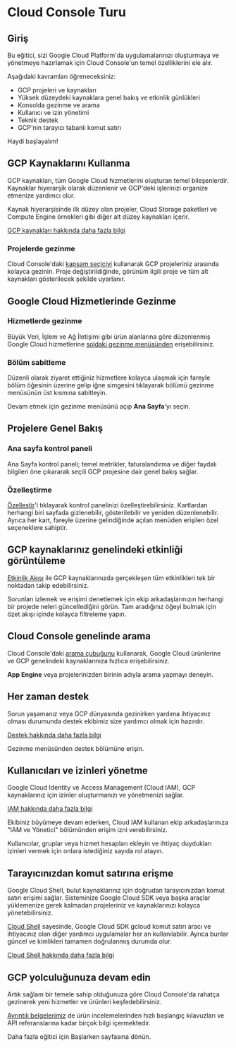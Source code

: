 # Cloud Console Turu

<walkthrough-tutorial-duration duration="5"></walkthrough-tutorial-duration>

## Giriş

Bu eğitici, sizi Google Cloud Platform'da uygulamalarınızı oluşturmaya ve yönetmeye hazırlamak için Cloud Console'un temel özelliklerini ele alır.

Aşağıdaki kavramları öğreneceksiniz:

  *  GCP projeleri ve kaynakları
  *  Yüksek düzeydeki kaynaklara genel bakış ve etkinlik günlükleri
  *  Konsolda gezinme ve arama
  *  Kullanıcı ve izin yönetimi
  *  Teknik destek
  *  GCP'nin tarayıcı tabanlı komut satırı

Haydi başlayalım!

## GCP Kaynaklarını Kullanma

GCP kaynakları, tüm Google Cloud hizmetlerini oluşturan temel bileşenlerdir. Kaynaklar hiyerarşik olarak düzenlenir ve GCP'deki işlerinizi organize etmenize yardımcı olur.

Kaynak hiyerarşisinde ilk düzey olan projeler, Cloud Storage paketleri ve Compute Engine örnekleri gibi diğer alt düzey kaynakları içerir.

[GCP kaynakları hakkında daha fazla bilgi][gcp-resources]

### Projelerde gezinme

Cloud Console'daki [kapsam seçiciyi][spotlight-project-select] kullanarak GCP projeleriniz arasında kolayca gezinin. Proje değiştirildiğinde, görünüm ilgili proje ve tüm alt kaynakları gösterilecek şekilde uyarlanır.

<walkthrough-project-setup></walkthrough-project-setup>

## Google Cloud Hizmetlerinde Gezinme

### Hizmetlerde gezinme

Büyük Veri, İşlem ve Ağ İletişimi gibi ürün alanlarına göre düzenlenmiş Google Cloud hizmetlerine [soldaki gezinme menüsünden][spotlight-console-menu] erişebilirsiniz.

### Bölüm sabitleme

Düzenli olarak ziyaret ettiğiniz hizmetlere kolayca ulaşmak için fareyle bölüm öğesinin üzerine gelip iğne simgesini tıklayarak bölümü gezinme menüsünün üst kısmına sabitleyin.

Devam etmek için gezinme menüsünü açıp **Ana Sayfa**'yı seçin.

<walkthrough-menu-navigation sectionid="HOME_SECTION"></walkthrough-menu-navigation>

## Projelere Genel Bakış

### Ana sayfa kontrol paneli

Ana Sayfa kontrol paneli; temel metrikler, faturalandırma ve diğer faydalı bilgileri öne çıkararak seçili GCP projesine dair genel bakış sağlar.

### Özelleştirme

[Özelleştir][spotlight-customize-dashboard]'i tıklayarak kontrol panelinizi özelleştirebilirsiniz.
Kartlardan herhangi biri sayfada gizlenebilir, gösterilebilir ve yeniden düzenlenebilir. Ayrıca her kart, fareyle üzerine gelindiğinde açılan menüden erişilen özel seçeneklere sahiptir.

## GCP kaynaklarınız genelindeki etkinliği görüntüleme

[Etkinlik Akışı][spotlight-activity-stream] ile GCP kaynaklarınızda gerçekleşen tüm etkinlikleri tek bir noktadan takip edebilirsiniz.

Sorunları izlemek ve erişimi denetlemek için ekip arkadaşlarınızın herhangi bir projede neleri güncellediğini görün. Tam aradığınız öğeyi bulmak için özet akışı içinde kolayca filtreleme yapın.

## Cloud Console genelinde arama

Cloud Console'daki [arama çubuğunu][spotlight-search-bar] kullanarak, Google Cloud ürünlerine ve GCP genelindeki kaynaklarınıza hızlıca erişebilirsiniz.

**App Engine** veya projelerinizden birinin adıyla arama yapmayı deneyin.

## Her zaman destek

Sorun yaşamanız veya GCP dünyasında gezinirken yardıma ihtiyacınız olması durumunda destek ekibimiz size yardımcı olmak için hazırdır.

[Destek hakkında daha fazla bilgi](http://cloud.google.com/support)

Gezinme menüsünden destek bölümüne erişin.

<walkthrough-menu-navigation sectionid="SUPPORT_SECTION"></walkthrough-menu-navigation>

## Kullanıcıları ve izinleri yönetme

Google Cloud Identity ve Access Management (Cloud IAM), GCP kaynaklarınız için izinler oluşturmanızı ve yönetmenizi sağlar.

[IAM hakkında daha fazla bilgi](https://cloud.google.com/iam/docs/)

Ekibiniz büyümeye devam ederken, Cloud IAM kullanan ekip arkadaşlarınıza "IAM ve Yönetici" bölümünden erişim izni verebilirsiniz.

Kullanıcılar, gruplar veya hizmet hesapları ekleyin ve ihtiyaç duydukları izinleri vermek için onlara istediğiniz sayıda rol atayın.

<walkthrough-menu-navigation sectionid="IAM_ADMIN_SECTION"></walkthrough-menu-navigation>

## Tarayıcınızdan komut satırına erişme

Google Cloud Shell, bulut kaynaklarınız için doğrudan tarayıcınızdan komut satırı erişimi sağlar. Sisteminize Google Cloud SDK veya başka araçlar yüklemenize gerek kalmadan projeleriniz ve kaynaklarınızı kolayca yönetebilirsiniz.

<walkthrough-cloud-shell-icon></walkthrough-cloud-shell-icon>[Cloud Shell][spotlight-open-devshell] sayesinde, Google Cloud SDK gcloud komut satırı aracı ve ihtiyacınız olan diğer yardımcı uygulamalar her an kullanılabilir. Ayrıca bunlar güncel ve kimlikleri tamamen doğrulanmış durumda olur.

[Cloud Shell hakkında daha fazla bilgi](https://cloud.google.com/shell/)

## GCP yolculuğunuza devam edin

<walkthrough-conclusion-trophy></walkthrough-conclusion-trophy>

Artık sağlam bir temele sahip olduğunuza göre Cloud Console'da rahatça gezinerek yeni hizmetler ve ürünleri keşfedebilirsiniz.

[Ayrıntılı belgelerimiz](https://cloud.google.com/docs/) de ürün incelemelerinden hızlı başlangıç kılavuzları ve API referanslarına kadar birçok bilgi içermektedir.

Daha fazla eğitici için Başlarken sayfasına dönün.
<walkthrough-menu-navigation sectionid="ONBOARDING_SECTION"></walkthrough-menu-navigation>

[gcp-resources]: https://cloud.google.com/resource-manager/docs/cloud-platform-resource-hierarchy
[spotlight-activity-stream]: walkthrough://spotlight-pointer?cssSelector=.mat-tab-link:nth-of-type(2)
[spotlight-console-menu]: walkthrough://spotlight-pointer?spotlightId=console-nav-menu
[spotlight-customize-dashboard]: walkthrough://spotlight-pointer?cssSelector=.cfc-customize-button
[spotlight-open-devshell]: walkthrough://spotlight-pointer?spotlightId=devshell-activate-button
[spotlight-project-select]: walkthrough://spotlight-pointer?spotlightId=purview-switcher
[spotlight-search-bar]: walkthrough://spotlight-pointer?cssSelector=.p6n-search-bar,.pcc-platform-bar-search-bar
